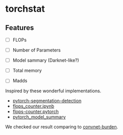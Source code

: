 # torchstat

## Features
- [ ] FLOPs
- [ ] Number of Parameters
- [ ] Model sammary (Darknet-like?)
- [ ] Total memory
- [ ] Madds


Inspired by these wonderful implementations.
* [pytorch-segmentation-detection](https://github.com/warmspringwinds/pytorch-segmentation-detection/blob/master/pytorch_segmentation_detection/utils/flops_benchmark.py)
* [flops_counter.ipynb](https://github.com/warmspringwinds/pytorch-segmentation-detection/blob/d5df5e066fe9c6078d38b26527d93436bf869b1c/pytorch_segmentation_detection/recipes/pascal_voc/segmentation/flops_counter.ipynb)
* [flops-counter.pytorch](https://github.com/sovrasov/flops-counter.pytorch)
* [pytorch_model_summary](https://github.com/ceykmc/pytorch_model_summary)

We checked our result comparing to [convnet-burden](https://github.com/albanie/convnet-burden).
